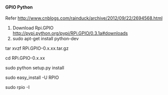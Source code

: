 #### GPIO Python

Refer http://www.cnblogs.com/rainduck/archive/2012/09/22/2694568.html

1. Download Rpi.GPIO http://pypi.python.org/pypi/RPi.GPIO/0.3.1a#downloads
2. sudo apt-get install python-dev

  tar xvzf RPi.GPIO-0.x.xx.tar.gz
  
  cd RPi.GPIO-0.x.xx
  
  sudo python setup.py install

  sudo easy_install -U RPIO

  sudo rpio -I
